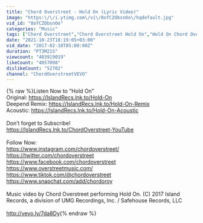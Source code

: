 ```yaml
---
title: "Chord Overstreet - Hold On (Lyric Video)"
image: "https:\/\/i.ytimg.com\/vi\/8ofCZObsnOo\/hqdefault.jpg"
vid_id: "8ofCZObsnOo"
categories: "Music"
tags: ["Chord Overstreet","Chord Overstreet Hold On","Hold On Chord Overstreet"]
date: "2021-10-23T18:19:05+03:00"
vid_date: "2017-02-10T05:00:00Z"
duration: "PT3M21S"
viewcount: "403919019"
likeCount: "4057098"
dislikeCount: "52702"
channel: "ChordOverstreetVEVO"
---
```

{% raw %}Listen Now to “Hold On”<br />Original: <a rel="nofollow" target="blank" href="https://IslandRecs.lnk.to/Hold-On">https://IslandRecs.lnk.to/Hold-On</a><br />Deepend Remix: <a rel="nofollow" target="blank" href="https://IslandRecs.lnk.to/Hold-On-Remix">https://IslandRecs.lnk.to/Hold-On-Remix</a> <br />Acoustic: <a rel="nofollow" target="blank" href="https://IslandRecs.lnk.to/Hold-On-Acoustic">https://IslandRecs.lnk.to/Hold-On-Acoustic</a> <br /><br />Don’t forget to Subscribe!<br /><a rel="nofollow" target="blank" href="https://IslandRecs.lnk.to/ChordOverstreet-YouTube">https://IslandRecs.lnk.to/ChordOverstreet-YouTube</a> <br /><br />Follow Now: <br /><a rel="nofollow" target="blank" href="https://www.instagram.com/chordoverstreet/">https://www.instagram.com/chordoverstreet/</a><br /><a rel="nofollow" target="blank" href="https://twitter.com/chordoverstreet">https://twitter.com/chordoverstreet</a><br /><a rel="nofollow" target="blank" href="https://www.facebook.com/chordoverstreet">https://www.facebook.com/chordoverstreet</a><br /><a rel="nofollow" target="blank" href="https://www.overstreetmusic.com/">https://www.overstreetmusic.com/</a><br /><a rel="nofollow" target="blank" href="https://www.tiktok.com/@chordoverstreet">https://www.tiktok.com/@chordoverstreet</a><br /><a rel="nofollow" target="blank" href="https://www.snapchat.com/add/chordoroy">https://www.snapchat.com/add/chordoroy</a><br /><br />Music video by Chord Overstreet performing Hold On. (C) 2017 Island Records, a division of UMG Recordings, Inc. / Safehouse Records, LLC<br /><br /><a rel="nofollow" target="blank" href="http://vevo.ly/7da8Dy">http://vevo.ly/7da8Dy</a>{% endraw %}
